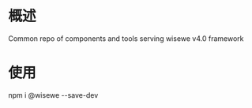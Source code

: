 # 概述

Common repo of components and tools serving wisewe v4.0 framework

# 使用

npm i @wisewe --save-dev
